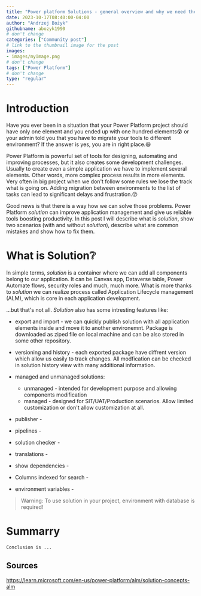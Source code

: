 ```yaml
---
title: "Power platform Solutions - general overview and why we need them"
date: 2023-10-17T08:40:00-04:00
author: "Andrzej Bożyk"
githubname: abozyk1990
# don't change
categories: ["Community post"]
# link to the thumbnail image for the post
images:
- images/myImage.png
# don't change
tags: ["Power Platform"]
# don't change
type: "regular"
---
```


# Introduction

Have you ever been in a situation that your Power Platform project should have only one element and you ended up with one hundred elements:dizzy_face: or your admin told you that you have to migrate your tools to different environment? If the answer is yes, you are in right place.:smiley:

Power Platform is powerful set of tools for designing, automating and improving processes, but it also creates some development challenges. Usually to create even a simple application we have to implement several elements. Other words, more complex process results in more elements. Very often in big project when we don't follow some rules we lose the track what is going on. Adding migration between environments to the list of tasks can lead to significant delays and frustration.:open_mouth:

Good news is that there is a way how we can solve those problems. Power Platform <em>solution</em> can improve application management and give us reliable tools boosting productivity. In this post I will describe what is <em>solution</em>, show two scenarios (with and without <em>solution</em>), describe what are common mistakes and show how to fix them.

# What is Solution:grey_question:

In simple terms, <em>solution</em> is a container where we can add all components belong to our application. It can be Canvas app, Dataverse table, Power Automate flows, security roles and much, much more. What is more thanks to <em>solution</em> we can realize process called Application Lifecycle management (ALM), which is core in each application development.

...but that's not all. <em>Solution</em> also has some intresting features like:
- export and import - we can quickly publish solution with all application elements inside and move it to another environemnt. Package is downloaded as ziped file on local machine and can be also stored in some other repository.
- versioning and history - each exported package have diffrent version which allow us easily to track changes. All modfication can be checked in solution history view with many additional information.
- managed and unmanaged solutions:
    - unmanaged - intended for development purpose and allowing components modification
    - managed - designed for SIT/UAT/Production scenarios. Allow limited customization or don't allow customization at all.

- publisher - 
- pipelines -
- solution checker - 
- translations -
- show dependencies -
- Columns indexed for search -
- environment variables - 





> Warning: To use solution in your project, environment with database is required!





# Summarry
    Conclusion is ...

## Sources

<https://learn.microsoft.com/en-us/power-platform/alm/solution-concepts-alm>


